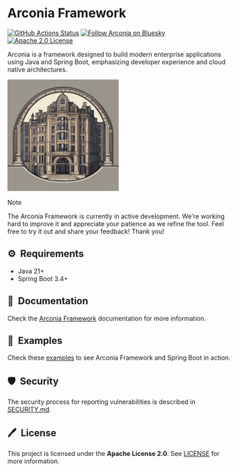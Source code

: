 # Arconia Framework

[![GitHub Actions Status](https://img.shields.io/github/actions/workflow/status/arconia-io/arconia/commit-stage.yml?branch=main&logo=GitHub&style=for-the-badge)](https://github.com/arconia-io/arconia/actions/workflows/commit-stage.yml)
[![Follow Arconia on Bluesky](https://img.shields.io/static/v1?label=Bluesky&message=Follow&logo=bluesky&logoColor=F5F5F5&color=1185FE&style=for-the-badge)](https://bsky.app/profile/arconia.io)
[![Apache 2.0 License](https://img.shields.io/github/license/arconia-io/arconia?style=for-the-badge&logo=apache&color=brightgreen)](https://www.apache.org/licenses/LICENSE-2.0)

Arconia is a framework designed to build modern enterprise applications using Java and Spring Boot,
emphasizing developer experience and cloud native architectures.

<img src="arconia-logo.png" alt="The Arconia logo" height="250px" />

> [!NOTE]
> The Arconia Framework is currently in active development. We're working hard to improve it and appreciate your patience
> as we refine the tool. Feel free to try it out and share your feedback! Thank you!

## ⚙️&nbsp; Requirements

* Java 21+
* Spring Boot 3.4+

## 📙&nbsp; Documentation

Check the [Arconia Framework](https://arconia.io/docs/arconia/latest/index.html) documentation for more information.

## 🌟&nbsp; Examples

Check these [examples](https://github.com/arconia-io/arconia-examples) to see Arconia Framework and Spring Boot in action.

## 🛡️&nbsp; Security

The security process for reporting vulnerabilities is described in [SECURITY.md](SECURITY.md).

## 🖊️&nbsp; License

This project is licensed under the **Apache License 2.0**. See [LICENSE](LICENSE) for more information.
